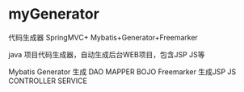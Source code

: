 # myGenerator
代码生成器 SpringMVC+ Mybatis+Generator+Freemarker

java 项目代码生成器，自动生成后台WEB项目，包含JSP JS等

Mybatis Generator 生成 DAO MAPPER BOJO
Freemarker 生成JSP JS CONTROLLER SERVICE
